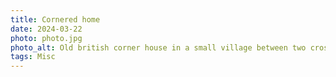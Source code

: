 ```yaml
---
title: Cornered home
date: 2024-03-22
photo: photo.jpg
photo_alt: Old british corner house in a small village between two crossing road with a small angle.
tags: Misc
---
```

